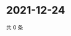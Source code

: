 # 2021-12-24

共 0 条

<!-- BEGIN WEIBO -->
<!-- 最后更新时间 Fri Dec 24 2021 15:11:52 GMT+0800 (China Standard Time) -->

<!-- END WEIBO -->
